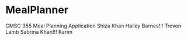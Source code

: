 # MealPlanner
CMSC 355
Meal Planning Application
Shiza Khan
Hailey Barnes!!!
Trevon Lamb
Sabrina Khan!!!
Karim
